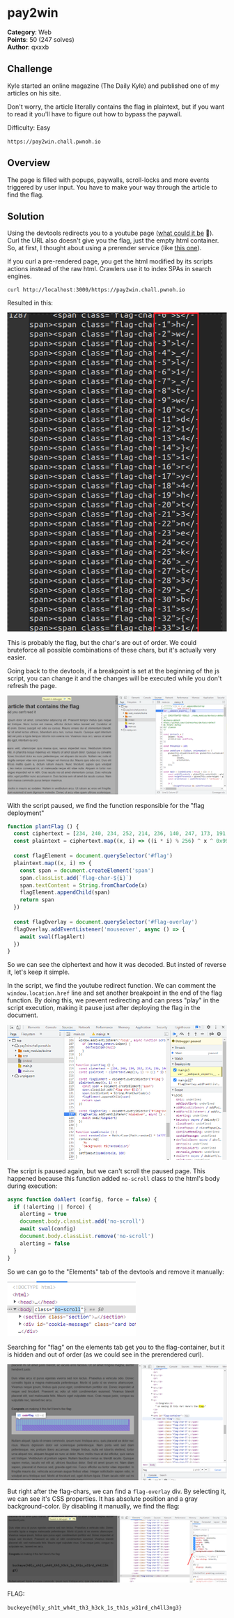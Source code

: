 # pay2win

**Category**: Web \
**Points**: 50 (247 solves) \
**Author**: qxxxb

## Challenge

Kyle started an online magazine (The Daily Kyle) and published one of my articles on his site.

Don't worry, the article literally contains the flag in plaintext, but if you want to read it you'll have to figure out how to bypass the paywall.

Difficulty: Easy

`https://pay2win.chall.pwnoh.io`

## Overview

The page is filled with popups, paywalls, scroll-locks and more events triggered by user input. You have to make your way through the article to find the flag.

## Solution

Using the devtools redirects you to a youtube page ([what could it be] :thinking:). Curl the URL also doesn't give you the flag, just the empty html container. So, at first, I thought about using a prerender service (like [this one]).

If you curl a pre-rendered page, you get the html modified by its scripts actions instead of the raw html. Crawlers use it to index SPAs in search engines.

```
curl http://localhost:3000/https://pay2win.chall.pwnoh.io
```

Resulted in this:

![prerendered.png](prerendered.png)

This is probably the flag, but the char's are out of order. We could bruteforce all possible combinations of these chars, but it's actually very easier.

Going back to the devtools, if a breakpoint is set at the beginning of the js script, you can change it and the changes will be executed while you don't refresh the page.

![breakpoint1.png](breakpoint1.png)

With the script paused, we find the function responsible for the "flag deployment"

```javascript
function plantFlag () {
  const ciphertext = [234, 240, 234, 252, 214, 236, 140, 247, 173, 191, 158, 132, 56, 4, 32, 73, 235, 193, 233, 152, 125, 19, 19, 237, 186, 131, 98, 52, 186, 143, 127, 43, 226, 233, 126, 15, 225, 171, 85, 55, 173, 123, 21, 147, 97, 21, 237, 11, 254, 129, 2, 131, 101, 63, 149, 61]
  const plaintext = ciphertext.map((x, i) => ((i * i) % 256) ^ x ^ 0x99)

  const flagElement = document.querySelector('#flag')
  plaintext.map((x, i) => {
    const span = document.createElement('span')
    span.classList.add(`flag-char-${i}`)
    span.textContent = String.fromCharCode(x)
    flagElement.appendChild(span)
    return span
  })

  const flagOverlay = document.querySelector('#flag-overlay')
  flagOverlay.addEventListener('mouseover', async () => {
    await swal(flagAlert)
  })
}
```

So we can see the ciphertext and how it was decoded. But insted of reverse it, let's keep it simple.

In the script, we find the youtube redirect function. We can comment the ```window.location.href``` line and set another breakpoint in the end of the flag function. By doing this, we prevent redirecting and can press "play" in the script execution, making it pause just after deploying the flag in the document.

![breakpoint2.png](breakpoint2.png)

The script is paused again, but we can't scroll the paused page. This happened because this function added ```no-scroll``` class to the html's body during execution:

```javascript
async function doAlert (config, force = false) {
  if (!alerting || force) {
    alerting = true
    document.body.classList.add('no-scroll')
    await swal(config)
    document.body.classList.remove('no-scroll')
    alerting = false
  }
}
```

So we can go to the "Elements" tab of the devtools and remove it manually:

![no-scroll.png](no-scroll.png)

Searching for "flag" on the elements tab get you to the flag-container, but it is hidden and out of order (as we could see in the prerendered curl). 

![container.png](container.png)

But right after the flag-chars, we can find a ```flag-overlay``` div. By selecting it, we can see it's CSS properties. It has absolute position and a gray background-color. By disabling it manually, we find the flag:

![overlay.png](overlay.png)

FLAG: 

```buckeye{h0ly_sh1t_wh4t_th3_h3ck_1s_th1s_w31rd_ch4ll3ng3}```

[this one]: https://docs.prerender.io/article/14-test-it
[what could it be]: https://www.youtube.com/watch?v=dQw4w9WgXcQ